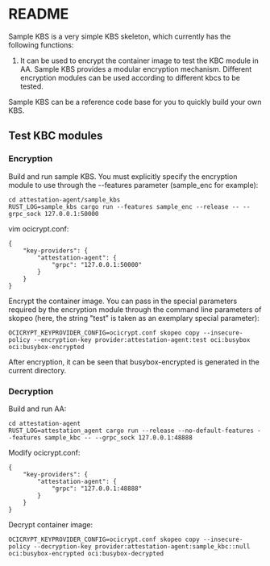 # README

Sample KBS is a very simple KBS skeleton, which currently has the following functions:

1. It can be used to encrypt the container image to test the KBC module in AA. Sample KBS provides a modular encryption mechanism. Different encryption modules can be used according to different kbcs to be tested.

Sample KBS can be a reference code base for you to quickly build your own KBS.

## Test KBC modules

### Encryption

Build and run sample KBS. You must explicitly specify the encryption module to use through the --features parameter (sample_enc for example): 

```
cd attestation-agent/sample_kbs
RUST_LOG=sample_kbs cargo run --features sample_enc --release -- --grpc_sock 127.0.0.1:50000
```

vim ocicrypt.conf: 

```
{
    "key-providers": {
        "attestation-agent": {
            "grpc": "127.0.0.1:50000"
        }
    }
}
```

Encrypt the container image. You can pass in the special parameters required by the encryption module through the command line parameters of skopeo (here, the string "test" is taken as an exemplary special parameter): 

```
OCICRYPT_KEYPROVIDER_CONFIG=ocicrypt.conf skopeo copy --insecure-policy --encryption-key provider:attestation-agent:test oci:busybox oci:busybox-encrypted
```

After encryption, it can be seen that busybox-encrypted is generated in the current directory.

### Decryption

Build and run AA: 

```
cd attestation-agent
RUST_LOG=attestation_agent cargo run --release --no-default-features --features sample_kbc -- --grpc_sock 127.0.0.1:48888
```

Modify ocicrypt.conf: 

```
{
    "key-providers": {
        "attestation-agent": {
            "grpc": "127.0.0.1:48888"
        }
    }
}
```

Decrypt container image: 

```
OCICRYPT_KEYPROVIDER_CONFIG=ocicrypt.conf skopeo copy --insecure-policy --decryption-key provider:attestation-agent:sample_kbc::null oci:busybox-encrypted oci:busybox-decrypted
```

